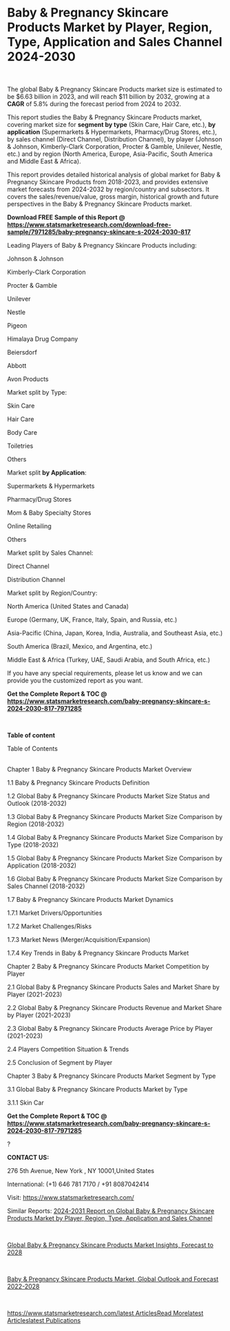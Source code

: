 <h1>Baby & Pregnancy Skincare Products Market by Player, Region, Type, Application and Sales Channel 2024-2030</h1><br/><p>The global Baby & Pregnancy Skincare Products market size is estimated to be $6.63 billion in 2023, and will reach $11 billion by 2032, growing at a <strong>CAGR</strong> of 5.8% during the forecast period from 2024 to 2032.</p>
 
 
 
 <p>This report studies the Baby & Pregnancy Skincare Products market, covering market size for <strong>segment by type</strong> (Skin Care, Hair Care, etc.), <strong>by application</strong> (Supermarkets & Hypermarkets, Pharmacy/Drug Stores, etc.), by sales channel (Direct Channel, Distribution Channel), by player (Johnson & Johnson, Kimberly-Clark Corporation, Procter & Gamble, Unilever, Nestle, etc.) and by region (North America, Europe, Asia-Pacific, South America and Middle East & Africa).</p>
 
 
 
 <p>This report provides detailed historical analysis of global market for Baby & Pregnancy Skincare Products from 2018-2023, and provides extensive market forecasts from 2024-2032 by region/country and subsectors. It covers the sales/revenue/value, gross margin, historical growth and future perspectives in the Baby & Pregnancy Skincare Products market.</p>
 
 
 
 <p><strong>Download FREE Sample of this Report @ <a href="https://www.statsmarketresearch.com/download-free-sample/7971285/baby-pregnancy-skincare-s-2024-2030-817">https://www.statsmarketresearch.com/download-free-sample/7971285/baby-pregnancy-skincare-s-2024-2030-817</a></strong></p>
 
 
 
 <p>Leading Players of Baby & Pregnancy Skincare Products including:</p>
 
 
 
 <p>Johnson & Johnson</p>
 
 
 
 <p>Kimberly-Clark Corporation</p>
 
 
 
 <p>Procter & Gamble</p>
 
 
 
 <p>Unilever</p>
 
 
 
 <p>Nestle</p>
 
 
 
 <p>Pigeon</p>
 
 
 
 <p>Himalaya Drug Company</p>
 
 
 
 <p>Beiersdorf</p>
 
 
 
 <p>Abbott</p>
 
 
 
 <p>Avon Products</p>
 
 
 
 <p>Market split by Type:</p>
 
 
 
 <p>Skin Care</p>
 
 
 
 <p>Hair Care</p>
 
 
 
 <p>Body Care</p>
 
 
 
 <p>Toiletries</p>
 
 
 
 <p>Others</p>
 
 
 
 <p>Market split <strong>by Application</strong>:</p>
 
 
 
 <p>Supermarkets & Hypermarkets</p>
 
 
 
 <p>Pharmacy/Drug Stores</p>
 
 
 
 <p>Mom & Baby Specialty Stores</p>
 
 
 
 <p>Online Retailing</p>
 
 
 
 <p>Others</p>
 
 
 
 <p>Market split by Sales Channel:</p>
 
 
 
 <p>Direct Channel</p>
 
 
 
 <p>Distribution Channel</p>
 
 
 
 <p>Market split by Region/Country:</p>
 
 
 
 <p>North America (United States and Canada)</p>
 
 
 
 <p>Europe (Germany, UK, France, Italy, Spain, and Russia, etc.)</p>
 
 
 
 <p>Asia-Pacific (China, Japan, Korea, India, Australia, and Southeast Asia, etc.)</p>
 
 
 
 <p>South America (Brazil, Mexico, and Argentina, etc.)</p>
 
 
 
 <p>Middle East & Africa (Turkey, UAE, Saudi Arabia, and South Africa, etc.)</p>
 
 
 
 <p>If you have any special requirements, please let us know and we can provide you the customized report as you want.</p>
 
 
 
 <div><b>Get the Complete Report & TOC @ <a href="https://www.statsmarketresearch.com/baby-pregnancy-skincare-s-2024-2030-817-7971285">https://www.statsmarketresearch.com/baby-pregnancy-skincare-s-2024-2030-817-7971285</a></b></div>
 
 
 
 <p><br />
 
 <b>Table of content</b></p>
 
 
 
 <p>Table of Contents<br />
 
 <br />
 
 Chapter 1 Baby & Pregnancy Skincare Products Market Overview<br />
 
 1.1 Baby & Pregnancy Skincare Products Definition<br />
 
 1.2 Global Baby & Pregnancy Skincare Products Market Size Status and Outlook (2018-2032)<br />
 
 1.3 Global Baby & Pregnancy Skincare Products Market Size Comparison by Region (2018-2032)<br />
 
 1.4 Global Baby & Pregnancy Skincare Products Market Size Comparison by Type (2018-2032)<br />
 
 1.5 Global Baby & Pregnancy Skincare Products Market Size Comparison by Application (2018-2032)<br />
 
 1.6 Global Baby & Pregnancy Skincare Products Market Size Comparison by Sales Channel (2018-2032)<br />
 
 1.7 Baby & Pregnancy Skincare Products Market Dynamics<br />
 
 1.7.1 Market Drivers/Opportunities<br />
 
 1.7.2 Market Challenges/Risks<br />
 
 1.7.3 Market News (Merger/Acquisition/Expansion)<br />
 
 1.7.4 Key Trends in Baby & Pregnancy Skincare Products Market<br />
 
 Chapter 2 Baby & Pregnancy Skincare Products Market Competition by Player<br />
 
 2.1 Global Baby & Pregnancy Skincare Products Sales and Market Share by Player (2021-2023)<br />
 
 2.2 Global Baby & Pregnancy Skincare Products Revenue and Market Share by Player (2021-2023)<br />
 
 2.3 Global Baby & Pregnancy Skincare Products Average Price by Player (2021-2023)<br />
 
 2.4 Players Competition Situation & Trends<br />
 
 2.5 Conclusion of Segment by Player<br />
 
 Chapter 3 Baby & Pregnancy Skincare Products Market Segment by Type<br />
 
 3.1 Global Baby & Pregnancy Skincare Products Market by Type<br />
 
 3.1.1 Skin Car</p>
 
 
 
 <div><b>Get the Complete Report & TOC @ <a href="https://www.statsmarketresearch.com/baby-pregnancy-skincare-s-2024-2030-817-7971285">https://www.statsmarketresearch.com/baby-pregnancy-skincare-s-2024-2030-817-7971285</a></b></div>
 
 
 
 <p>? </p>
 
 
 
 <p><b>CONTACT US:</b><br />
 
 276 5th Avenue, New York , NY 10001,United States<br />
 
 International: (+1) 646 781 7170 / +91 8087042414<br />
 
 Visit: <a href="https://www.statsmarketresearch.com/">https://www.statsmarketresearch.com/</a><br />
 
 Similar Reports: <a href="https://www.statsmarketresearch.com/baby-pregnancy-skincare-s-2024-2030-817-7971285">2024-2031 Report on Global Baby & Pregnancy Skincare Products Market by Player, Region, Type, Application and Sales Channel</a><br />
 
 <br />
 
 <a href="https://www.statsmarketresearch.com/baby-pregnancy-skincare-s-2024-2030-817-7971285">Global Baby & Pregnancy Skincare Products Market Insights, Forecast to 2028</a><br />
 
 <br />
 
 <a href="https://www.statsmarketresearch.com/baby-pregnancy-skincare-s-2024-2030-817-7971285">Baby & Pregnancy Skincare Products Market, Global Outlook and Forecast 2022-2028</a><br />
 
 <br />
 
 <a href="https://gyeongbokgung.com">https://www.statsmarketresearch.com/</a><a href="https://hallyeomaritime.com">latest Articles</a><a href="https://jingwansa.com">Read More</a><a href="https://nguoiviet.jp/">latest Articles</a><a href="https://www.intelmarketresearch.com/">latest Publications</a></p>
